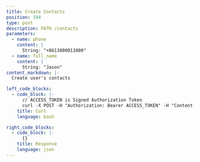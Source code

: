 ```yaml
---
title: Create Contacts
position: 194
type: post
description: PATH /contacts
parameters:
  - name: phone
    content: |
      String: "+8613800013800"
  - name: full_name
    content: |
      String: "Jason"
content_markdown: |-
  Create user's contacts

left_code_blocks:
  - code_block: |-
      // ACCESS_TOKEN is Signed Authorization Token
      curl -X POST -H "Authorization: Bearer ACCESS_TOKEN" -H "Content-Type: application/json" https://api.mixin.one/contacts -D '{"phone": "+8613800013800", "full_name": "Jason"}'
    title: Curl
    language: bash

right_code_blocks:
  - code_block: |-
      {}
    title: Response
    language: json
---
```


